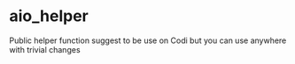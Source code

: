 aio_helper
==========

Public helper function suggest to be use on Codi but you can use anywhere with trivial changes

